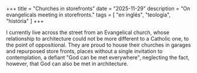 +++
title = "Churches in storefronts"
date = "2025-11-29"
description = "On evangelicals meeting in storefronts."
tags = [
    "en inglés", "teologia", "história"
]
+++

I currently live across the street from an Evangelical church, whose relationship to architecture could not be more different to a Catholic one, to the point of oppositional. They are proud to house their churches in garages and repurposed store fronts, places without a single invitation to contemplation, a defiant "God can be met everywhere", neglecting the fact, however, that God can also be met in architecture.
